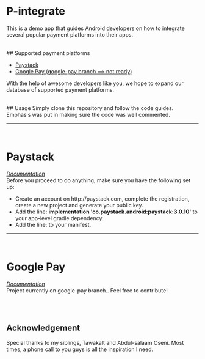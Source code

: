 # P-integrate

This is a demo app that guides Android developers on how to integrate several popular payment platforms into their apps.

<br />
## Supported payment platforms
 
 - <a href="#jumpone">Paystack</a>
 - <a href="#jumptwo">Google Pay (google-pay branch ==> not ready)</a>
 
With the help of awesome developers like you, we hope to expand our database of supported payment platforms.

<br />
## Usage
Simply clone this repository and follow the code guides. Emphasis was put in making sure the code was well commented.

<hr /><br />

# <div id="jumpone">Paystack

<a href="https://github.com/PaystackHQ/paystack-android"><i>Documentation</i></a><br />
Before you proceed to do anything, make sure you have the following set up:

<ul>
 <li>Create an account on http://paystack.com, complete the registration, create a new project and generate your public key.</li>
 <li>Add the line: <b>implementation 'co.paystack.android:paystack:3.0.10'</b> to your app-level gradle dependency.</li>
 <li>Add the line: <b><uses-permission android:name="android.permission.INTERNET" /></b> to your manifest.</li>
 
 </ul>
 </div>
 
 
 <hr /><br />

# <div id="jumptwo">Google Pay
 <a href="https://developers.google.com/pay/api/android/"><i>Documentation</i></a><br />
Project currently on google-pay branch.. Feel free to contribute!
 </div>

<br /><br />
## Acknowledgement
Special thanks to my siblings, Tawakalt and Abdul-salaam Oseni. Most times, a phone call to you guys is all the inspiration I need.
